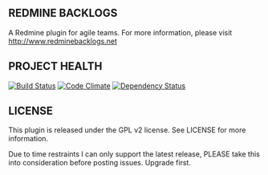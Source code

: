 REDMINE BACKLOGS
----------------

A Redmine plugin for agile teams. For more information,
please visit http://www.redminebacklogs.net

PROJECT HEALTH
--------------
[![Build Status](https://travis-ci.org/ayapapa/redmine_backlogs.svg?branch=master)](https://travis-ci.org/ayapapa/redmine_backlogs)
[![Code Climate](https://codeclimate.com/github/backlogs/redmine_backlogs.png)](https://codeclimate.com/github/backlogs/redmine_backlogs)
[![Dependency Status](https://gemnasium.com/backlogs/redmine_backlogs.png)](https://gemnasium.com/backlogs/redmine_backlogs)


LICENSE
-------
This plugin is released under the GPL v2 license. See
LICENSE for more information.

Due to time restraints I can only support the latest release, PLEASE take this into consideration before posting issues. Upgrade first.

